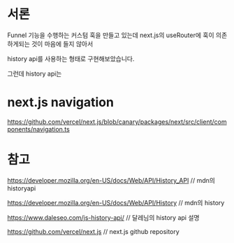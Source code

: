 # 서론

Funnel 기능을 수행하는 커스텀 훅을 만들고 있는데 next.js의 useRouter에 훅이 의존하게되는 것이 마음에 들지 않아서

history api를 사용하는 형태로 구현해보았습니다.

그런데 history api는 



# next.js navigation


https://github.com/vercel/next.js/blob/canary/packages/next/src/client/components/navigation.ts



# 참고

https://developer.mozilla.org/en-US/docs/Web/API/History_API // mdn의 historyapi

https://developer.mozilla.org/en-US/docs/Web/API/History // mdn의 history

https://www.daleseo.com/js-history-api/ // 달레님의 history api 설명

https://github.com/vercel/next.js // next.js github repository

